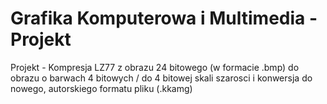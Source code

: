 # Grafika Komputerowa i Multimedia - Projekt
Projekt - Kompresja LZ77 z obrazu 24 bitowego (w formacie .bmp) do obrazu o barwach 4 bitowych / do 4 bitowej skali szarosci i konwersja do nowego, autorskiego formatu pliku (.kkamg)
